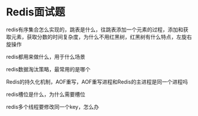 
# Redis面试题


redis有序集合怎么实现的，跳表是什么，往跳表添加一个元素的过程，添加和获取元素，获取分数的时间复杂度，为什么不用红黑树，红黑树有什么特点，左旋右旋操作

redis都用来做什么，用于什么场景

redis数据淘汰策略，最常用的是哪个

Redis的持久化机制，AOF重写，AOF重写进程和Redis的主进程是同一个进程吗

redis槽位是什么，为什么需要槽位

redis多个线程要修改同一个key，怎么办



